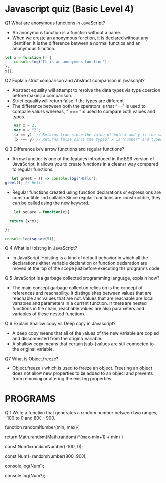 # Javascript quiz (Basic Level 4)

Q1 What are anonymous functions in JavaScript?

* An anonymous function is a function without a name.
* When we create an anonymous function, it is declared without any identifier. It is the difference between a normal function and an anonymous function.

``` javascript
let x = function () {  
    console.log('It is an anonymous function');  
};  
x();  
```
Q2 Explain strict comparison and Abstract comparison in javascript?

* Abstract equality will attempt to resolve the data types via type coercion before making a comparison. 
* Strict equality will return false if the types are different.
*  The difference between both the operators is that “==” is used to compare values whereas, “ === “ is used to compare both values and types.

 ```javascript
     var x = 2;
     var y = "2";
     (x == y)  // Returns true since the value of both x and y is the same
     (x === y) // Returns false since the typeof x is "number" and typeof y is "string"
```

Q 3 Difference b/w arrow functions and regular functions?

* Arrow function is one of the features introduced in the ES6 version of JavaScript. It allows you to create functions in a cleaner way compared to regular functions. 
```javascript
   let greet = () => console.log('Hello');
greet(); // Hello
```
* Regular functions created using function declarations or expressions are constructible and callable.Since regular functions are constructible, they can be called using the new keyword.
```javascript
    let square = function(x){

  return (x*x);

};

console.log(square(5));
```

Q 4  What is Hoisting in JavaScript?
* In JavaScript, Hoisting is a kind of default behavior in which all the declarations either variable declaration or function declaration are moved at the top of the scope just before executing the program's code.

Q 5 JavaScript is a garbage collected programming language, explain how?
* The main concept garbage collection relies on is the concept of references and reachability. It distinguishes between values that are reachable and values that are not. Values that are reachable are local variables and parameters in a current function. If there are nested functions in the chain, reachable values are also parameters and variables of these nested functions.

Q 6 Explain Shallow copy vs Deep copy in Javascript?
* A deep copy means that all of the values of the new variable are copied and disconnected from the original variable.
* A shallow copy means that certain (sub-)values are still connected to the original variable.

Q7 What is Object.freeze?
* Object.freeze() which is used to freeze an object. Freezing an object does not allow new properties to be added to an object and prevents from removing or altering the existing properties.

# PROGRAMS

Q 1 Write a function that generates a random number between two ranges, -100 to 0 and
800 - 900.

 function randomNumber(min, max){

return Math.random(Math.random()*(max-min+1) + min)
}

const Num1=randomNumber(-100, 0);

const Num1=randomNumber(800, 900);

console.log(Num1);

console.log(Num2);



